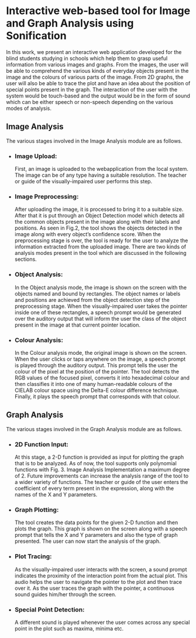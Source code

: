 # Interactive web-based tool for Image and Graph Analysis using Sonification

In this work, we present an interactive web application developed for the blind students
studying in schools which help them to grasp useful information from various images and graphs. From the images, the user will
be able to comprehend the various kinds of everyday objects present in the image and the colours of various parts of the
image. From 2D graphs, the user will also be able to trace the plot and have an idea about the position of special points
present in the graph. The interaction of the user with the system would be touch-based and the output would be in the form of
sound which can be either speech or non-speech depending on the various modes of analysis.

## Image Analysis

The various stages involved in the Image Analysis module
are as follows.

- ### Image Upload:

  First, an image is uploaded to the webapplication
  from the local system. The image can be of any
  type having a suitable resolution. The teacher or guide of the
  visually-impaired user performs this step.

- ### Image Preprocessing:

  After uploading the image, it is
  processed to bring it to a suitable size. After that it is put
  through an Object Detection model which detects all the
  common objects present in the image along with their labels
  and positions. As seen in Fig.2, the tool shows the objects
  detected in the image along with every object’s confidence
  score. When the preprocessing stage is over, the tool is ready
  for the user to analyze the information extracted from the
  uploaded image. There are two kinds of analysis modes present
  in the tool which are discussed in the following sections.

- ### Object Analysis:

  In the Object analysis mode, the image
  is shown on the screen with the objects named and bound
  by rectangles. The object names or labels and
  positions are achieved from the object detection step of the
  preprocessing stage. When the visually-impaired user takes
  the pointer inside one of these rectangles, a speech prompt
  would be generated over the auditory output that will inform
  the user the class of the object present in the image at that
  current pointer location.

- ### Colour Analysis:

  In the Colour analysis mode, the
  original image is shown on the screen. When the user clicks or
  taps anywhere on the image, a speech prompt is played through
  the auditory output. This prompt tells the user the colour of
  the pixel at the position of the pointer. The tool detects the
  RGB values of the focused pixel, converts it into hexadecimal
  colour and then classifies it into one of many human-readable
  colours of the CIELAB colour space using the Delta-E colour
  difference technique. Finally, it plays the speech prompt that
  corresponds with that colour.

## Graph Analysis

The various stages involved in the Graph Analysis module
are as follows.

- ### 2D Function Input:

  At this stage, a 2-D function is
  provided as input for plotting the graph that is to be analyzed.
  As of now, the tool supports only polynomial functions with
  Fig. 3. Image Analysis Implementation
  a maximum degree of 2. Future improvements can increase
  the analysis range of the tool to a wider variety of functions.
  The teacher or guide of the user enters the coefficient of every
  term present in the expression, along with the names of the X
  and Y parameters.

- ### Graph Plotting:

  The tool creates the data points for the
  given 2-D function and then plots the graph. This graph is
  shown on the screen along with a speech prompt
  that tells the X and Y parameters and also the type of graph
  presented. The user can now start the analysis of the graph.

- ### Plot Tracing:

  As the visually-impaired user interacts
  with the screen, a sound prompt indicates the proximity of
  the interaction point from the actual plot. This audio helps the
  user to navigate the pointer to the plot and then trace over
  it. As the user traces the graph with the pointer, a continuous
  sound guides him/her through the screen.

- ### Special Point Detection:

  A different sound is played
  whenever the user comes across any special point in the plot
  such as maxima, minima etc.
